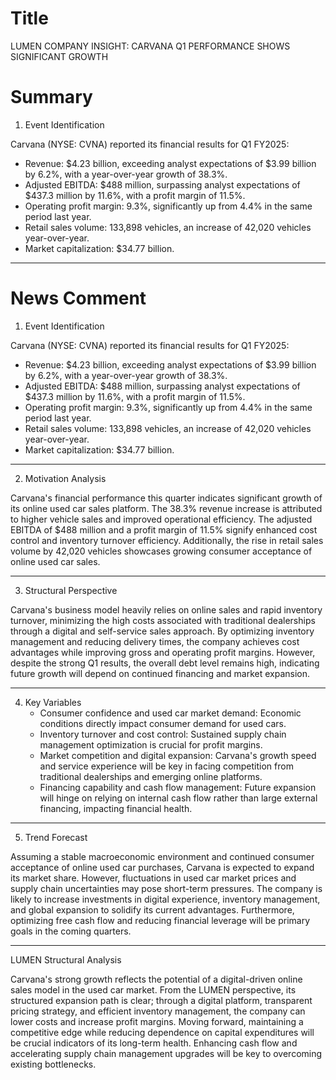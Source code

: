 # Title
LUMEN COMPANY INSIGHT: CARVANA Q1 PERFORMANCE SHOWS SIGNIFICANT GROWTH

# Summary
1. Event Identification

Carvana (NYSE: CVNA) reported its financial results for Q1 FY2025:
   - Revenue: $4.23 billion, exceeding analyst expectations of $3.99 billion by 6.2%, with a year-over-year growth of 38.3%.
   - Adjusted EBITDA: $488 million, surpassing analyst expectations of $437.3 million by 11.6%, with a profit margin of 11.5%.
   - Operating profit margin: 9.3%, significantly up from 4.4% in the same period last year.
   - Retail sales volume: 133,898 vehicles, an increase of 42,020 vehicles year-over-year.
   - Market capitalization: $34.77 billion.

---

# News Comment
1. Event Identification

Carvana (NYSE: CVNA) reported its financial results for Q1 FY2025:
   - Revenue: $4.23 billion, exceeding analyst expectations of $3.99 billion by 6.2%, with a year-over-year growth of 38.3%.
   - Adjusted EBITDA: $488 million, surpassing analyst expectations of $437.3 million by 11.6%, with a profit margin of 11.5%.
   - Operating profit margin: 9.3%, significantly up from 4.4% in the same period last year.
   - Retail sales volume: 133,898 vehicles, an increase of 42,020 vehicles year-over-year.
   - Market capitalization: $34.77 billion.

---

2. Motivation Analysis

Carvana's financial performance this quarter indicates significant growth of its online used car sales platform. The 38.3% revenue increase is attributed to higher vehicle sales and improved operational efficiency. The adjusted EBITDA of $488 million and a profit margin of 11.5% signify enhanced cost control and inventory turnover efficiency. Additionally, the rise in retail sales volume by 42,020 vehicles showcases growing consumer acceptance of online used car sales.

---

3. Structural Perspective

Carvana's business model heavily relies on online sales and rapid inventory turnover, minimizing the high costs associated with traditional dealerships through a digital and self-service sales approach. By optimizing inventory management and reducing delivery times, the company achieves cost advantages while improving gross and operating profit margins. However, despite the strong Q1 results, the overall debt level remains high, indicating future growth will depend on continued financing and market expansion.

---

4. Key Variables
   - Consumer confidence and used car market demand: Economic conditions directly impact consumer demand for used cars.
   - Inventory turnover and cost control: Sustained supply chain management optimization is crucial for profit margins.
   - Market competition and digital expansion: Carvana's growth speed and service experience will be key in facing competition from traditional dealerships and emerging online platforms.
   - Financing capability and cash flow management: Future expansion will hinge on relying on internal cash flow rather than large external financing, impacting financial health.

---

5. Trend Forecast

Assuming a stable macroeconomic environment and continued consumer acceptance of online used car purchases, Carvana is expected to expand its market share. However, fluctuations in used car market prices and supply chain uncertainties may pose short-term pressures. The company is likely to increase investments in digital experience, inventory management, and global expansion to solidify its current advantages. Furthermore, optimizing free cash flow and reducing financial leverage will be primary goals in the coming quarters.

---

LUMEN Structural Analysis

Carvana's strong growth reflects the potential of a digital-driven online sales model in the used car market. From the LUMEN perspective, its structured expansion path is clear; through a digital platform, transparent pricing strategy, and efficient inventory management, the company can lower costs and increase profit margins. Moving forward, maintaining a competitive edge while reducing dependence on capital expenditures will be crucial indicators of its long-term health. Enhancing cash flow and accelerating supply chain management upgrades will be key to overcoming existing bottlenecks.

